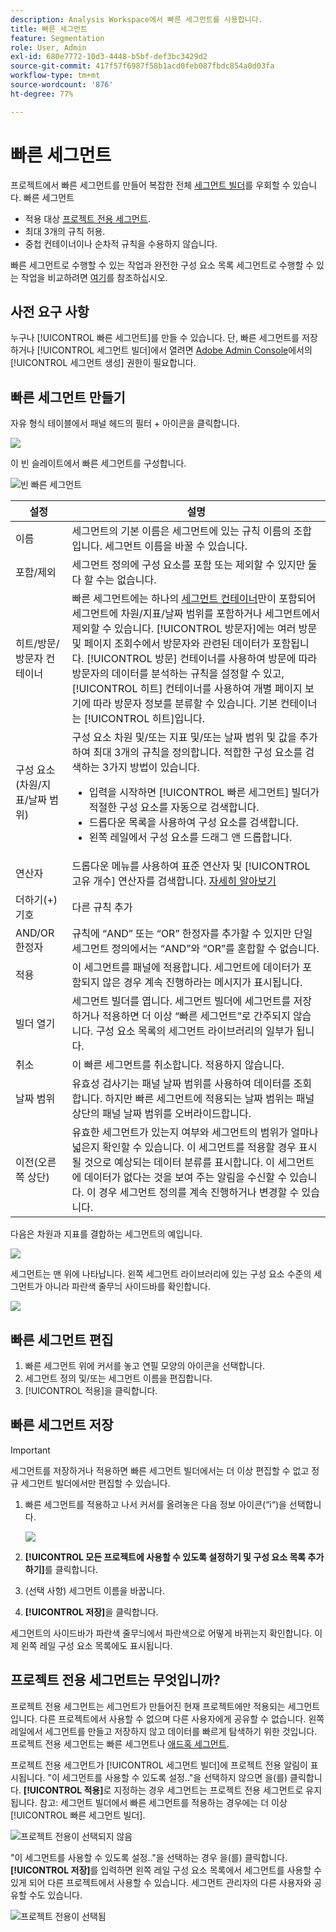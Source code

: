 ```yaml
---
description: Analysis Workspace에서 빠른 세그먼트를 사용합니다.
title: 빠른 세그먼트
feature: Segmentation
role: User, Admin
exl-id: 680e7772-10d3-4448-b5bf-def3bc3429d2
source-git-commit: 417f57f6987f58b1acd0feb087fbdc854a0d03fa
workflow-type: tm+mt
source-wordcount: '876'
ht-degree: 77%

---
```


# 빠른 세그먼트

프로젝트에서 빠른 세그먼트를 만들어 복잡한 전체 [세그먼트 빌더](/help/components/segmentation/segmentation-workflow/seg-build.md)를 우회할 수 있습니다. 빠른 세그먼트

* 적용 대상 [프로젝트 전용 세그먼트](https://experienceleague.adobe.com/docs/analytics/analyze/analysis-workspace/components/segments/quick-segments.html?lang=en#what-are-project-only-segments%3F).
* 최대 3개의 규칙 허용.
* 중첩 컨테이너이나 순차적 규칙을 수용하지 않습니다.

빠른 세그먼트로 수행할 수 있는 작업과 완전한 구성 요소 목록 세그먼트로 수행할 수 있는 작업을 비교하려면 [여기](/help/analyze/analysis-workspace/components/segments/t-freeform-project-segment.md)를 참조하십시오.

## 사전 요구 사항

누구나 [!UICONTROL 빠른 세그먼트]를 만들 수 있습니다. 단, 빠른 세그먼트를 저장하거나 [!UICONTROL 세그먼트 빌더]에서 열려면 [Adobe Admin Console](https://experienceleague.adobe.com/docs/analytics/admin/admin-console/permissions/summary-tables.html?lang=ko-KR#analytics-tools)에서의 [!UICONTROL 세그먼트 생성] 권한이 필요합니다.

## 빠른 세그먼트 만들기

자유 형식 테이블에서 패널 헤드의 필터 + 아이콘을 클릭합니다.

![](assets/quick-seg1.png)

이 빈 슬레이트에서 빠른 세그먼트를 구성합니다.

![빈 빠른 세그먼트](assets/qs-blank-slate.png)

| 설정 | 설명 |
| --- | --- |
| 이름 | 세그먼트의 기본 이름은 세그먼트에 있는 규칙 이름의 조합입니다. 세그먼트 이름을 바꿀 수 있습니다. |
| 포함/제외 | 세그먼트 정의에 구성 요소를 포함 또는 제외할 수 있지만 둘 다 할 수는 없습니다. |
| 히트/방문/방문자 컨테이너 | 빠른 세그먼트에는 하나의 [세그먼트 컨테이너](https://experienceleague.adobe.com/docs/analytics/components/segmentation/seg-overview.html?lang=ko-KR#section_AF2A28BE92474DB386AE85743C71B2D6)만이 포함되어 세그먼트에 차원/지표/날짜 범위를 포함하거나 세그먼트에서 제외할 수 있습니다. [!UICONTROL 방문자]에는 여러 방문 및 페이지 조회수에서 방문자와 관련된 데이터가 포함됩니다. [!UICONTROL 방문] 컨테이너를 사용하여 방문에 따라 방문자의 데이터를 분석하는 규칙을 설정할 수 있고, [!UICONTROL 히트] 컨테이너를 사용하여 개별 페이지 보기에 따라 방문자 정보를 분류할 수 있습니다. 기본 컨테이너는 [!UICONTROL 히트]입니다. |
| 구성 요소(차원/지표/날짜 범위) | 구성 요소 차원 및/또는 지표 및/또는 날짜 범위 및 값을 추가하여 최대 3개의 규칙을 정의합니다. 적합한 구성 요소를 검색하는 3가지 방법이 있습니다.<ul><li>입력을 시작하면 [!UICONTROL 빠른 세그먼트] 빌더가 적절한 구성 요소를 자동으로 검색합니다.</li><li>드롭다운 목록을 사용하여 구성 요소를 검색합니다.</li><li>왼쪽 레일에서 구성 요소를 드래그 앤 드롭합니다.</li></ul> |
| 연산자 | 드롭다운 메뉴를 사용하여 표준 연산자 및 [!UICONTROL 고유 개수] 연산자를 검색합니다. [자세히 알아보기](https://experienceleague.adobe.com/docs/analytics/components/segmentation/segment-reference/seg-operators.html?lang=ko-KR) |
| 더하기(+) 기호 | 다른 규칙 추가 |
| AND/OR 한정자 | 규칙에 “AND” 또는 “OR” 한정자를 추가할 수 있지만 단일 세그먼트 정의에서는 “AND”와 “OR”를 혼합할 수 없습니다. |
| 적용 | 이 세그먼트를 패널에 적용합니다. 세그먼트에 데이터가 포함되지 않은 경우 계속 진행하라는 메시지가 표시됩니다. |
| 빌더 열기 | 세그먼트 빌더를 엽니다. 세그먼트 빌더에 세그먼트를 저장하거나 적용하면 더 이상 “빠른 세그먼트”로 간주되지 않습니다. 구성 요소 목록의 세그먼트 라이브러리의 일부가 됩니다. |
| 취소 | 이 빠른 세그먼트를 취소합니다. 적용하지 않습니다. |
| 날짜 범위 | 유효성 검사기는 패널 날짜 범위를 사용하여 데이터를 조회합니다. 하지만 빠른 세그먼트에 적용되는 날짜 범위는 패널 상단의 패널 날짜 범위를 오버라이드합니다. |
| 이전(오른쪽 상단) | 유효한 세그먼트가 있는지 여부와 세그먼트의 범위가 얼마나 넓은지 확인할 수 있습니다. 이 세그먼트를 적용할 경우 표시될 것으로 예상되는 데이터 분류를 표시합니다. 이 세그먼트에 데이터가 없다는 것을 보여 주는 알림을 수신할 수 있습니다. 이 경우 세그먼트 정의를 계속 진행하거나 변경할 수 있습니다. |

다음은 차원과 지표를 결합하는 세그먼트의 예입니다.

![](assets/quick-seg2.png)

세그먼트는 맨 위에 나타납니다. 왼쪽 세그먼트 라이브러리에 있는 구성 요소 수준의 세그먼트가 아니라 파란색 줄무늬 사이드바를 확인합니다.

![](assets/quick-seg5.png)

## 빠른 세그먼트 편집

1. 빠른 세그먼트 위에 커서를 놓고 연필 모양의 아이콘을 선택합니다.
1. 세그먼트 정의 및/또는 세그먼트 이름을 편집합니다.
1. [!UICONTROL 적용]을 클릭합니다.

## 빠른 세그먼트 저장

>[!IMPORTANT]
>세그먼트를 저장하거나 적용하면 빠른 세그먼트 빌더에서는 더 이상 편집할 수 없고 정규 세그먼트 빌더에서만 편집할 수 있습니다.

1. 빠른 세그먼트를 적용하고 나서 커서를 올려놓은 다음 정보 아이콘(“i“)을 선택합니다.

   ![](assets/quick-seg6.png)

1. **[!UICONTROL 모든 프로젝트에 사용할 수 있도록 설정하기 및 구성 요소 목록 추가하기]**&#x200B;를 클릭합니다.
1. (선택 사항) 세그먼트 이름을 바꿉니다.
1. **[!UICONTROL 저장]**&#x200B;을 클릭합니다.

세그먼트의 사이드바가 파란색 줄무늬에서 파란색으로 어떻게 바뀌는지 확인합니다. 이제 왼쪽 레일 구성 요소 목록에도 표시됩니다.

## 프로젝트 전용 세그먼트는 무엇입니까?

프로젝트 전용 세그먼트는 세그먼트가 만들어진 현재 프로젝트에만 적용되는 세그먼트입니다. 다른 프로젝트에서 사용할 수 없으며 다른 사용자에게 공유할 수 없습니다. 왼쪽 레일에서 세그먼트를 만들고 저장하지 않고 데이터를 빠르게 탐색하기 위한 것입니다. 프로젝트 전용 세그먼트는 빠른 세그먼트나 [애드혹 세그먼트](https://experienceleague.adobe.com/docs/analytics/analyze/analysis-workspace/components/segments/ad-hoc-segments.html?lang=en).

프로젝트 전용 세그먼트가 [!UICONTROL 세그먼트 빌더]에 프로젝트 전용 알림이 표시됩니다. &quot;이 세그먼트를 사용할 수 있도록 설정..&quot;을 선택하지 않으면 을(를) 클릭합니다. **[!UICONTROL 적용]**&#x200B;로 지정하는 경우 세그먼트는 프로젝트 전용 세그먼트로 유지됩니다. 참고: 세그먼트 빌더에서 빠른 세그먼트를 적용하는 경우에는 더 이상 [!UICONTROL 빠른 세그먼트 빌더].

![프로젝트 전용이 선택되지 않음](assets/project-only-unchecked.png)

&quot;이 세그먼트를 사용할 수 있도록 설정..&quot;을 선택하는 경우 을(를) 클릭합니다. **[!UICONTROL 저장]**&#x200B;를 입력하면 왼쪽 레일 구성 요소 목록에서 세그먼트를 사용할 수 있게 되어 다른 프로젝트에서 사용할 수 있습니다. 세그먼트 관리자의 다른 사용자와 공유할 수도 있습니다.

![프로젝트 전용이 선택됨](assets/project-only-checked.png)
